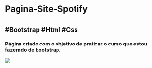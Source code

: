 # Pagina-Site-Spotify
#
## #Bootstrap #Html #Css

### Página criado com o objetivo de praticar o curso que estou fazerndo de bootstrap.

<div>
  <img src="gif do spotify.gif">
</div>
